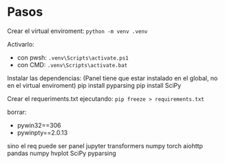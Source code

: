# Pasos
Crear el virtual enviroment:
`python -m venv .venv`

Activarlo:
- con pwsh:
    `.venv\Scripts\activate.ps1`
-  con CMD:
    `.venv\Scripts\activate.bat`

Instalar las dependencias:
(Panel tiene que estar instalado en el global, no en el virtual enviroment)
pip install pyparsing
pip install SciPy

Crear el requeriments.txt ejecutando:
`pip freeze > requirements.txt`

borrar:
- pywin32==306
- pywinpty==2.0.13


sino el req puede ser
panel
jupyter
transformers
numpy
torch
aiohttp
pandas
numpy
hvplot
SciPy
pyparsing
